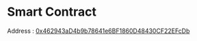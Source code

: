 
# Smart Contract

Address : [0x462943aD4b9b78641e6BF1860D48430CF22EFcDb](https://rinkeby.etherscan.io/address/0x462943aD4b9b78641e6BF1860D48430CF22EFcDb)
